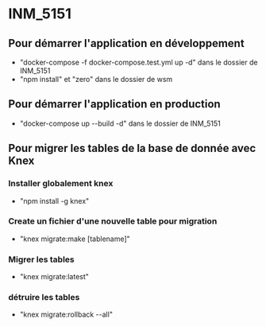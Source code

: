# INM_5151

## Pour démarrer l'application en développement

- "docker-compose -f docker-compose.test.yml up -d" dans le dossier de INM_5151
- "npm install" et "zero" dans le dossier de wsm

## Pour démarrer l'application en production

- "docker-compose up --build -d" dans le dossier de INM_5151

## Pour migrer les tables de la base de donnée avec Knex

### Installer globalement knex
- "npm install -g knex"

### Create un fichier d'une nouvelle table pour migration
- "knex migrate:make [tablename]"

### Migrer les tables
- "knex migrate:latest"

### détruire les tables
- "knex migrate:rollback --all"
